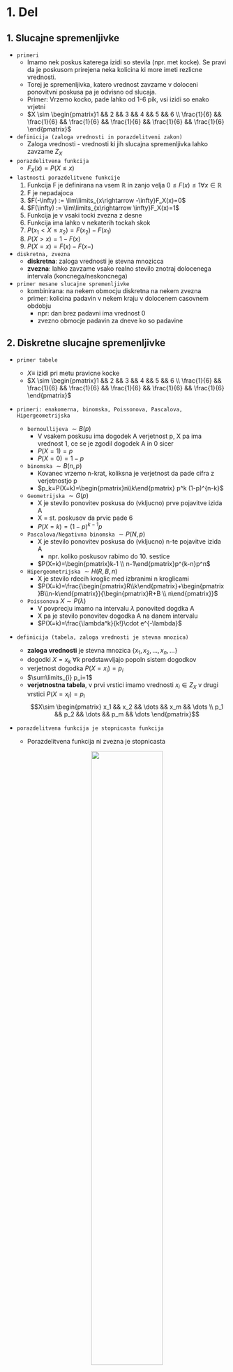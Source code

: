 # 1. Del

## 1. Slucajne spremenljivke

- `primeri`
  - Imamo nek poskus katerega izidi so stevila (npr. met kocke). Se pravi da je poskusom prirejena neka kolicina ki more imeti rezlicne vrednosti.
  - Torej je spremenljivka, katero vrednost zavzame v doloceni ponovitvni poskusa pa je odvisno od slucaja.
  - Primer: Vrzemo kocko, pade lahko od 1-6 pik, vsi izidi so enako vrjetni
  - $X \sim \begin{pmatrix}1 && 2 && 3 && 4 && 5 && 6 \\ \frac{1}{6} && \frac{1}{6} && \frac{1}{6} && \frac{1}{6} && \frac{1}{6} && \frac{1}{6} \end{pmatrix}$
- `definicija (zaloga vrednosti in porazdelitveni zakon)`
  - Zaloga vrednosti - vrednosti ki jih slucajna spremenljivka lahko zavzame $Z_X$
- `porazdelitvena funkcija`
  - $F_X(x)=P(X\leq x)$
- `lastnosti porazdelitvene funkcije`
  1. Funkcija F je definirana na vsem $\mathbb{R}$ in zanjo velja $0\leq F(x)\leq 1 \forall x \in \mathbb{R}$
  1. F je nepadajoca
  1. $F(-\infty) := \lim\limits_{x\rightarrow -\infty}F_X(x)=0$
  1. $F(\infty) := \lim\limits_{x\rightarrow \infty}F_X(x)=1$
  1. Funkcija je v vsaki tocki zvezna z desne
  1. Funkcija ima lahko v nekaterih tockah skok
  1. $P(x_1 < X \leq x_2)=F(x_2)-F(x_1)$
  1. $P(X>x)=1-F(x)$
  1. $P(X=x)=F(x)-F(x-)$
- `diskretna, zvezna`
  - **diskretna**: zaloga vrednosti je stevna mnozicca
  - **zvezna**: lahko zavzame vsako realno stevilo znotraj dolocenega intervala (koncnega/neskoncnega)
- `primer mesane slucajne spremenljivke`
  - kombinirana: na nekem obmocju diskretna na nekem zvezna
  - primer: kolicina padavin v nekem kraju v dolocenem casovnem obdobju
    - npr: dan brez padavni ima vrednost 0
    - zvezno obmocje padavin za dneve ko so padavine

## 2. Diskretne slucajne spremenljivke

- `primer tabele`
  - $X\equiv$ izidi pri metu pravicne kocke
  - $X \sim \begin{pmatrix}1 && 2 && 3 && 4 && 5 && 6 \\ \frac{1}{6} && \frac{1}{6} && \frac{1}{6} && \frac{1}{6} && \frac{1}{6} && \frac{1}{6} \end{pmatrix}$
- `primeri: enakomerna, binomska, Poissonova, Pascalova, Hipergeometrijska`
  - `bernoullijeva` $\sim B(p)$
    - V vsakem poskusu ima dogodek A verjetnost p, X pa ima vrednost 1, ce se je zgodil dogodek A in 0 sicer
    - $P(X=1)=p$
    - $P(X=0)=1-p$
  - `binomska` $\sim B(n,p)$
    - Kovanec vrzemo n-krat, koliksna je verjetnost da pade cifra z verjetnostjo p
    - $p_k=P(X=k)=\begin{pmatrix}n\\k\end{pmatrix} p^k (1-p)^{n-k}$
  - `Geometrijska` $\sim G(p)$
    - X je stevilo ponovitev poskusa do (vkljucno) prve pojavitve izida A
    - X = st. poskusov da prvic pade 6
    - $P(X=k)=(1-p)^{k-1}p$
  - `Pascalova/Negativna binomska` $\sim P(N,p)$
    - X je stevilo ponovitev poskusa do (vkljucno) n-te pojavitve izida A
      - npr. koliko poskusov rabimo do 10. sestice
    - $P(X=k)=\begin{pmatrix}k-1 \\ n-1\end{pmatrix}p^{k-n}p^n$
  - `Hipergeometrijska` $\sim H(R,B,n)$
    - X je stevilo rdecih kroglic med izbranimi n kroglicami
    - $P(X=k)=\frac{\begin{pmatrix}R\\k\end{pmatrix}+\begin{pmatrix}B\\n-k\end{pmatrix}}{\begin{pmatrix}R+B \\ n\end{pmatrix}}$
  - `Poissonova` $X\sim P(\lambda)$
    - V povprecju imamo na intervalu $\lambda$ ponovited dogdka A
    - X pa je stevilo ponovitev dogodka A na danem intervalu
    - $P(X=k)=\frac{\lambda^k}{k!}\cdot e^{-\lambda}$
- `definicija (tabela, zaloga vrednosti je stevna mnozica)`
  - **zaloga vrednosti** je stevna mnozica {$x_1, x_2, \dots, x_n, \dots$}
  - dogodki $X=x_k$ $\forall k$ predstawvljajo popoln sistem dogodkov
  - verjetnost dogodka $P(X=x_i)=p_i$
  - $\sum\limits_{i} p_i=1$
  - **verjetnostna tabela**, v prvi vrstici imamo vrednosti $x_i\in Z_X$ v drugi vrstici $P(X=x_i)=p_i$
    $$X\sim \begin{pmatrix} x_1 && x_2 && \dots && x_m && \dots \\ p_1 && p_2 && \dots && p_m && \dots \end{pmatrix}$$
- `porazdelitvena funkcija je stopnicasta funkcija`

  - Porazdelitvena funkcija ni zvezna je stopnicasta

      <p align="center"><img src="./images/diskretna-funkcija.png" width="60%"></p>

- `izpeljava netrivialne pricakovane vrednosti ali odklona`
  - **pricakovana vrednost E(X)** diskretne spremenljivke X je posplositev povprecne vrednosti / tezisca
  - $\overline{X}=\frac{x_1k_1+\cdots + x_mk_m}{N}=x_1 f_1+\cdots + x_mf_m=x_1p_1 + \cdots x_mp_m= E(X)$

## 3. Poissonova porazdelitev

- `primer npr. stetje prometa`
  - St. avtov ki gre mimo vrtca v eni uri
  - V povprecju gre v 1h mimo 35 avtov -> $\lambda = 35$
  - $X\sim P(35)$
- `zaloga vrednosti`
  - stevna a **neomejena** (teoreticno se lahko zgodi neskoncno mnogo dogodkov)
- `predpostavke`
  - dogodki se pojavljajo neodvisno od dolzine interavla ter neodvisno od ostalih
  - povprecno stevilo dogodkov ki se pojavijo na nekem interavlu je konstantno
- `definicija - verjetnostna funkcija`
  - $p_k=P(X=k)=\lambda^k \frac{e^{-\lambda}}{k!}$
- `povezava z binomsko porazdelitvijo`
  - Poissonova porazdelitev se lahko dobi kot limitni primer binomske porazdelitve (ce gre stevilo poskusov preko vseh mej)
  - Torej Poissonova porazdelitev je aproksimacija binskoe porazdelitve ce je n dovolj velik in p dovolj majhen
    - $X\sim B(n,p) \approx P(np)$
  - **Dokaz:**
    - imamo $P(X=k)=\lim\limits_{n\rightarrow \infty}\left(\frac{n!}{k!(n-k)!}p^k (1-p)^{n-k}\right)$
      - Vpeljemo $\lambda =np \rightarrow p = \frac{\lambda}{n}$
      - Upostevamo: $\lim\limits_{n\rightarrow \infty} (1-\frac{\lambda}{n})^n=e^{-\lambda}$ ter $\lim\limits_{n\rightarrow \infty} (1-\frac{\lambda}{n})^{-x}=1$
        $$P(X=k)=\lim\limits_{n\rightarrow \infty}\left( \frac{n!}{k!(n-k)!}\cdot \frac{\lambda^k}{n^k}\cdot e^{-\lambda}\right)= $$
         $$=\frac{\lambda^k}{k!}e^{-\lambda}\lim\limits_{n\rightarrow \infty} \left(\frac{n!}{(n-k)!}\cdot\frac{1}{n^k}\right)=$$
        $$=\frac{\lambda^k}{k!}e^{-\lambda}\lim\limits_{n\rightarrow \infty} \left(\frac{n\cdot (n-1)\cdot (n-2)\cdots (n-k)!}{(n-k)!\cdot n^k}\right)=$$
        $$=\frac{\lambda^k}{k!}e^{-\lambda}\lim\limits_{n\rightarrow \infty} \left(\frac{n(n-1)(n-2)\cdots(n-k+1)}{n^k}\right)=$$
        $$=\frac{\lambda^k}{k!}e^{-\lambda}\lim\limits_{n\rightarrow \infty} \left((\frac{n}{n})(\frac{n-1}{n})\cdots(\frac{n-k+1}{n})\right)=$$
        $$=\frac{e^{-\lambda}\lambda^k}{k!}$$
- `razlaga parametra` $\lambda$
  - st. ponovitev dogodka A, ki jih imamo v povprecju na nekem intervalu
- `priackovana vrednost in disperzija`
  - $E(X)=\lambda$
  - $D(X)=\lambda$
    - $D(X)=E((X-E(X))^2)=E(X^2+E^2(X)-2XE(X))=E(X^2)+E^2(X)-2E(X)E(X)=E(X^2)-E^2(X)$
    - Upostevali smo (linearnost in konstante):
    - $E(E^2(X)))=E^2(X)$ (E(konstanta)=konstanta)
    - $E(-2XE(X))=-2E(X)E(X)$ (konstanto premaknemo vn)
- `Poissonov obrazec`
  - Zgoraj $B(n,p)\approx P(np)$

## 4. Pascalova porazdelitev

- `primeri (npr. geometrijska)`
  - Naj bo X stevilo metov postenega kovanca, ki ga mecemo dokler ne pade cifra in takoj nato grb.
  - $X_1\sim G(\frac{1}{2}) \dots$ pade prva cifra
  - $X_2\sim G(\frac{1}{2}) \dots$ pade prvi grb (po cifri)
  - $X = X_1 + X_2$
    - $X\sim P(2,\frac{1}{2})$
- `definicija, verjetnostna funkcija`
  - $X\sim P(n,p)$
  - X je stevilo ponovitev poskuso do (vkljucno) n-te pojavitve izida A
  - $P(X=k)=\begin{pmatrix}k-1\\n-1\end{pmatrix} (1-p)^{k-n}p^n$
- `zaloga vrednosti`
  - $k=n,n+1,n+2,\dots$
- `pricakovana vrednost in disperzija`
  - $E(X)=\frac{n}{p}$
  - $D(X)=\frac{n\cdot(1-p)}{p^2}$
- `izpeljava pricakovane vrednosti za geometrijsko porazdelitev`
  - Ce mecemo kovanec toliko casa, da pade grb in z X oznacimo stevilo potrebnih metov, vkljucno z zadnjim, potem je sluccajna spremenljivka X geometrijsko porazdeljena.
  - Izracunajmo pricakovano vrednost
  - $E(X)=\sum\limits_{i=1}^\infty ipq^{i-1}=p\sum\limits_{i=1}^\infty (q^i)'=p \left(\sum\limits_{i=1}^\infty q^i\right)'=p(\frac{1}{1-q})'=\frac{1}{p}$
- `uporaba pri problemu "zbiranja kuponov"`
  - TODO
  - LMAO

## 5. Hipergeometrijska porazdelitev

- `zaloga vrednosti`
  - $0,1, \dots, \min(n,R)$
- `definicija (verjetnostna funkcija)`
  - $P(X=k)=\frac{\begin{pmatrix} R \\ k \end{pmatrix} \cdot \begin{pmatrix}B\\n-k\end{pmatrix}}{\begin{pmatrix}R+B \\ n\end{pmatrix}}$
- `omejitve parametrov`
  - $\text{max}(0,n-B)\leq k \leq \text{min}(R,n)$
  - $n=R+B$
- `primer uporabe`
  - Iz vrece, ki ima 4 modre in 5 rdecih 3 kroglie.
  - Koliksna je verjetnost da potegnemo 2 modri
  - $P(X=22)=\frac{\begin{pmatrix} 4 \\ 2 \end{pmatrix} \cdot \begin{pmatrix}5\\1\end{pmatrix}}{\begin{pmatrix}9 \\ 3\end{pmatrix}}=0.357$
- `Standardni odklon in upanje`
  - $E(X)=\frac{nR}{R+B}$
  - $D(X)=\frac{nRB\cdot(R+B-n)}{(R+B)^2(R+B-1)}$
- `je vec parametrov boljse ali slabse`
- `povezava z binomsko`
  - Pri veliki seriji bi lahko vzeli binomsko porazdelitev (prakticno vseeno ali izbiramo vzorec z vracanjem ali brez)
  - nastavimo $p=\frac{R}{R+B} \rightarrow B(n,p)$

## 6. Zvezne slucajne spremenljivke

- `primer - slika gostote verjetnosti`
  - Vsaka paleta paketov riza vsebuje 100kg. Slucajna spremenljivka ki steje kolicino prodanih palet riza ima gostoto
  $p_X(x)=\Bigg\{ \begin{matrix}\frac{2x}{3}, && x\in [0,1] \\ -\frac{x}{3}+1, && x\in [1,3] \\ 0, && x\notin [0,3] \end{matrix}$
  <p align="center"><img src="./images/p(x).png" width="60%"></p>
- `opisi primerov: enakomerna, normlano, eksponentna (in Gama), Caucheyeva`
- `definicija zvezne z gostot verjetnosti`
  - Slucajna spremenljivka X je **zvezno porazdeljena** ce obstaja integrabilna funkcija $p_X$ imenovana **gostota verjetnosti**
    - $F(X)=P(X\leq x)=\int\limits_{-\infty}^x p_X(t) dt$
  - $\int\limits_{-\infty}^{\infty}p_X(x)dx=1$
  - $p_X(x)$ je integrabilna
  - $p_X: \mathbb{R}\rightarrow [0, \infty)$
- `zveza med gostoto verjetnosti in porazdelitveno funkcijo`
  - $P(a < X < b ) = \int\limits_{a}^b p_X(x)dx$
  - $p_X(x) = F_X'(x)$
- `racunanje verjetnosti na podinetravlu`
- `izpeljava netrivialne pricakovane vrednosti ali odklona`

## 7. Normalna porazdelitev

- `slika: unimodalna, zvonasta krivulja`
  - N($\mu,\sigma$)
      <p align="center"><img src="./images/normalna-porazdelitev.png" width="90%"></p>
- `povezava z vsoto slucajnih spremenljivk in/ali CLI`
  - Naj bodo $X_1, \dots , X_n$ **neodvisne** in **enako porazdeljene** slucajne spremenljivke s $E(X)=\mu$ in D(X) = $\sigma$
  - Potem za dovolj velik n velja $S=X_1+\dots+X_n$
    - $S\sim N(n\cdot \mu, \sigma \cdot \sqrt{n})$
- `zaloga vrednosti, gostota verjetnosti, funkcija napake`
  - $X\sim N(\mu, \sigma)$
  - $Z_X = \mathbb{R}$
  - $$p_X(x)=\frac{1}{\sigma \sqrt{2\pi}} e^{-\frac{1}{2}(\frac{x-\mu}{\sigma})^2}$$
  - **funkcija napake** $\phi(x)=F_X(x)=\int\limits_{-\infty}^x=\frac{1}{\sqrt{2\pi}} \int\limits_{-\infty}^{x} e^{-\frac{y^2}{2}}dy$
  - **funkcija napake** $\phi(\frac{x-\mu}{\sigma})$
- `standardizacija in tabela za N(0,1)`
  - Porazdelitev N(0,1) je standardizirana normalna porazdelitev
  - N(0,1)
      <p align="center"><img src="./images/zvonasta-krivulja.png" width="90%"></p>
- `kje sta` $\mu$ `in` $\sigma$ `na grafu y=p(x) in pravilo 68-95-99,7`
  - $\mu$ se nahaja na simetrali zvonaste krivulje
  - $\mu + \sigma$ se nahaja za en standardni odklon naprej v pozitivni smeri x osi
    - Priblizno 68% povrsine pod krivuljo spada v en standardni odklon $[\mu-\sigma, \mu+\sigma]$
    - Priblizno 95% povrsine pod krivuljo spada v dva standardna odkloa $[\mu-2\sigma, \mu+2\sigma]$
    - Priblizno 99% povrsine pod krivuljo spada v tri standardne odklone $[\mu-3\sigma, \mu+3\sigma]$
- `vecrazsezna gostota porazdelitve`
- `vektorska oblika s kovariancno matriko`
- `Laplaceov tockovni obrazec - Funkcija napake`

  - za p blizu 1/2 in velike n velja $B(n,p)\approx N(np, \sqrt{npq})$
  - Zanima nas koliksna je verjetnost $P_n(k_1,k_2)$, da se v Bernoullijevm zaporedju neodvisnih poskusvo v n zaporednih poskusih
    zgodi dogodek A vsaj $k_1$-krat in manj kot $k_2-krat$
  - Oznacimo $x_k=\frac{k-np}{\sqrt{npq}}$ in $\Delta x_k= x_{k+1}-x_k=\frac{1}{\sqrt{npq}}$
  - Tedaj je ce upostevamo Laplaceov tockovni obrazec
  - $P_n(k_1,k_2)=\sum\limits_{k=k_1}^{k_2-1} P_n(k)=\frac{1}{\sqrt{2\pi}}\sum\limits_{k=k_1}^{k_2-1}e^{-\frac{1}{2}x_k^2}\Delta x_k\approx \frac{1}{\sqrt{2\pi}}\int\limits_{x_{k_1}}^{x_{k_2}}e^{-\frac{1}{2}x^2}dx$
  - `Funkcija napake` je definirana: $\phi(x)=\frac{1}{\sqrt{2\pi}}\int\limits_0^x e^{-\frac{1}{2} t^2}dt$

    - je liha, zvezno odvedljiva in strogo narascujaca funkcija
    - $\phi(0)=0$

      <p align="center"><img src="./images/funkcija-napake.png" width="60%"></p>

## 8. Bernulliljev zakon velikih stevil

    - TODO str 58,59 skripta

<p align="center"><img src="./images/bernoulijev-zakon-velikih-stevil.png" width="90%"></p>

- `uvod`
  - Zakon velikih stevil je osnovni limitni izrek, ki opisuje rezultat izavajanje istega poskusa zelo velikokrat.
  - Po zakonu mora biti srednja vrednost rezultatov blizu pricakovane vrednosti (s stevilom poskusov se samo priblizuje)
  - $\overline{X_n}\rightarrow \mu$, ko gre $n\rightarrow \infty$
- `podroben zapis izreka`
  - Naj bo k frekvenca dogodka A v n nevodisnih ponovitvah danega poskusa, v katerem ima dogodek A verjetnost p.
  - Torej za $\forall \epsilon >0$ velja:
    $$ \lim\limits\_{n\rightarrow \infty}P\left(\left| \frac{k}{n}-p\right|\leq \epsilon\right) = 1$$
  - zgornja enacba: as the number of trials n goes to infinity, the average of the observations converges to the expected value
- `skica dokaza`
  - ker je n naravno stevilo, lahko oba izraza v neenakosti iz zgornje verjetnosti pomnozimo z n, in z
    upostevanjem da je tudi k celo stevilo med 0 in n, dobimo oceno
    $$P\left( -\epsilon \leq \left|\frac{k}{n}-p\right|\leq \epsilon\right)=P(np-n\epsilon \leq k \leq np+n\epsilon)=P_n(k_1)+P_n(k_1+1)+\cdots+P_n(k_2)$$
  - kjer so $k_1 < k_1 +1 < \cdots < k_2$ vsa cela stevila na intervalu $\left[np-n\epsilon, np+n\epsilon\right]$
  - Dobljeno vsoto oznacimo s $P(k_1-1, k_2)$ in jo ocenimoo s funkcjo napake kar nam da
    $$P(k_1, k_2)\approx \phi (\frac{k_2-np}{\sqrt{npq}})-\phi(\frac{k_1-1-np}{\sqrt{npq}})\approx 2\phi(\frac{n\epsilon}{\sqrt{npq}})$$
- `statisticna in klasicna definicija verjetnosti`
- `definicija funkcije napake`
- `uporaba/primer za izracun verjetnosti ali velikost n`
  - Kolikokrat moramo vreci posten kovanec, da bo verjetnost dogodka, da se relativna rekvenca grba razlikuje od 0.5 za manj kot 0.05 vecja od 0.997
  - Iz tabele vidimo $2\phi(x)>0.997$ za x = 3
  - Poiscemo tak n, da bo $\frac{n\epsilon}{\sqrt{npq}}>3$
  - $\frac{0.05\cdot \sqrt{n}}{\sqrt{0.5\cdot 0.5}}>3 \rightarrow \frac{0.0025n}{0.25}>9\rightarrow n =900$
- `dokaz z aproksimacijo prek zveze med binomsko in normalno porazdelitvijo`
- `Zakaj to smatramo za prvo verzijo CLI?`

## 9. Eksponentna porazdelitev

- `primer`
  - Studenti prihajajo v klub porazdeljni priblizno po Poissonu, s povprecno stopnjo 30 studentov na uro.
  - Koliksna je veerjetnost, da bo vratar cakal vec kot 3 minute na naslednjega studenta?
    - $P(X>\frac{1}{20})=1-F(\frac{1}{20})=1-(1-e^{-30\cdot \frac{1}{20}})=0.223$
- `definicija - povezava s Poissonovim procesom`
  - $X\sim Exp(\lambda)$
  - Opisuje cas med dvema zaporednima dogodkoma v Poissonovem procesu
    - tj. proces kjer se dogodki pojavljajo zvezno in neodivisno pri povprecni hitrosti ponavljanja
- `slika, zaloga vrednosti, gostota verjetnosti`
  - $p(x)=\lambda e^{-\lambda x}$, $x\geq 0$
- `porazdelitvena funkcija`
  - $F(X)=\int\limits_0^x \lambda e^{-\lambda t} dt = 1 -e^{-\lambda x}$
- `razlaga parametra λ`
  - Povprecno stevilo dogodka A na danem (casovnem) intervalu
- `pricakovana vrednost in disperzija`
  - $E(X)=\frac{1}{\lambda}$
  - $D(X)=\frac{1}{\lambda^2}$
- `karakterizacija: zvezna slucajna spremenljivka brez spomina`

## 10. Gama porazdelitev

- `posebni primeri (npr. eksponentna, hi-kvadrat), kako lahko iz eksponentne pridemo do Gama porazdelitve`
  - Eksponentno porazdelitev lahko se posplosimo: pri Poissonovem procesu merimo cas da se zgodi k zaporednih dogodkov.
  - Naj bosta k,$\lambda > 0$. Tedaj imamo `Gama Porazdelitev` $X\sim \Gamma(k,\lambda)$
    - k parameter oblike
    - $\lambda$ paramter raztega
    - na sliki $\theta= \frac{1}{\lambda}$, za k = 1 dobimo eksponentno porazdelitev
      <p align="center"><img src="./images/gamma-porazdelitev.png" width="60%"></p>
  - Ce $X_i \sim \text{Exp}(\lambda)$
  - potem $\Gamma(k, \lambda)= X_1+X_2+\dots+X_k$
- `slika, zaloga vrednosti, gostota verjetnosti in kako pridemo do zgornjih primerov iz Gama porazdelitve`
  - $p(x)=\Bigg\{\begin{matrix}\frac{\lambda^k}{\Gamma(k)}x^{k-1}+e^{-\lambda x}, && x > 0 \\ 0, && sicer \end{matrix}$
  - $Z_X$ = $\mathbb{R}^+$
- `Gama funkcija (definicija, rekurzija in nekatere vrednosti, tudi za 1/2)`
  - `Funkcijo gama` definiramo z dolocenim integralom
    $$\Gamma (z)=\int\limits_0^\infty t^{z-1} e^{-t}dt$$
  - $\Gamma(1)=1$
  - $\Gamma(\frac{1}{2})=\sqrt{\pi}$
  - `Izrazena rekurzivno` (prek per partes): $\Gamma(x)=(x-1)\Gamma(x-1)$
  - Za naravno stevilo dobimo tako $\Gamma(n)=(n-1)!$
- `Pricakovana vrednost in disperzija`
  - $E(X)=\frac{k}{\lambda}$
  - $D(X)=\frac{k}{\lambda^2}$
- `Uporaba hi-kvadrat porazdelitve`
  - Hi-kvadrat je poseben primer gama porazdeliteve
  - $\chi^2 (n) = \Gamma(\frac{n}{2}, \frac{1}{2})$
- `Dedna lastnost gama porazdelitve, skica dokaza za aditivnost, tj. Γ(k, λ) + Γ(h, λ) = Γ(k + h, λ)`
